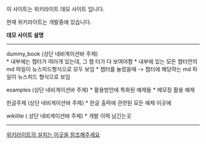 이 사이트는 위키라이트 데모 사이트 입니다.

현재 위키라이트는 개발중에 있습니다. 

<b>데모 사이트 설명</b>

----------------------------------------------------------

dummy_book  (상단 네비게이션바 주제)  
		* 내부에는 챕터가 여러개 있는데, 그 챕 터가 다 보여야함
        * 내부에 있는 모든 챕터안의 md 파일이 뉴스피드형식으로 모두 보임
        * 챕터를 눌렀을때 -> 챕터에 해당하는 md 파일이 뉴스피드 형식으로 보임

examples (상단 네비게이션바 주제)
		* 활용방안에 특화된 예제들
        * 메모장 활용 예제

한글주제 (상단 네비게이션바 주제)
		* 한글 출력에 관련된 모든 예제 이곳에

wikilite ( 상단 네비게이션바 주제)
		* 개발 이력 남긴는곳
        
----------------------------------------------------------

[위키라이트의 설치는 이곳을 참조해주세요](https://github.com/becxer/wikilite)   

